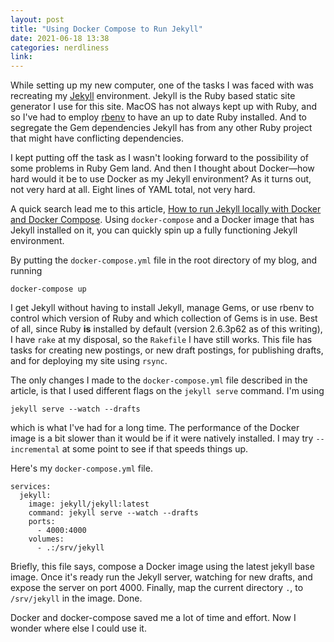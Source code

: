 ```yaml
---
layout: post
title: "Using Docker Compose to Run Jekyll"
date: 2021-06-18 13:38
categories: nerdliness
link:
---
```

While setting up my new computer, one of the tasks I was faced with was recreating my
[Jekyll](https://jekyllrb.com "Jekyll") environment. Jekyll is the Ruby based static site generator
I use for this site. MacOS has not always kept up with Ruby, and so I've had to employ
[rbenv](https://github.com/rbenv/rbenv "rbenv") to have an up to date Ruby installed. And to
segregate the Gem dependencies Jekyll has from any other Ruby project that might have conflicting
dependencies.

I kept putting off the task as I wasn't looking forward to the possibility of some problems in Ruby
Gem land. And then I thought about Docker—how hard would it be to use Docker as my Jekyll
environment? As it turns out, not very hard at all. Eight lines of YAML total, not very hard.

A quick search lead me to this article, [How to run Jekyll locally with Docker and Docker
Compose](https://caioteixeira.dev/blog/jekyll-docker/ "ow to run Jekyll locally with Docker and
Docker Compose"). Using `docker-compose` and a Docker image that has Jekyll installed on it, you can
quickly spin up a fully functioning Jekyll environment.

By putting the `docker-compose.yml` file in the root directory of my blog, and running

    docker-compose up

I get Jekyll without having to install Jekyll, manage Gems, or use rbenv to control which version of
Ruby and which collection of Gems is in use. Best of all, since Ruby **is** installed by default
(version 2.6.3p62 as of this writing), I have `rake` at my disposal, so the `Rakefile` I have still
works. This file has tasks for creating new postings, or new draft postings, for publishing drafts,
and for deploying my site using `rsync`.

The only changes I made to the `docker-compose.yml` file described in the article, is that I used
different flags on the `jekyll serve` command. I'm using

    jekyll serve --watch --drafts

which is what I've had for a long time. The performance of the Docker image is a bit slower than it
would be if it were natively installed. I may try `--incremental` at some point to see if that
speeds things up.

Here's my `docker-compose.yml` file.

    services:
      jekyll:
        image: jekyll/jekyll:latest
        command: jekyll serve --watch --drafts
        ports:
          - 4000:4000
        volumes:
          - .:/srv/jekyll

Briefly, this file says, compose a Docker image using the latest jekyll base image. Once it's ready
run the Jekyll server, watching for new drafts, and expose the server on port 4000. Finally, map the
current directory `.`, to `/srv/jekyll` in the image. Done.

Docker and docker-compose saved me a lot of time and effort. Now I wonder where else I could use it.
